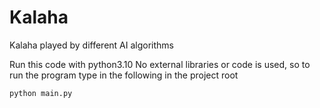 # Kalaha
Kalaha played by different AI algorithms

Run this code with python3.10
No external libraries or code is used, so to run the program type in the following in the project root
```commandline
python main.py
```
